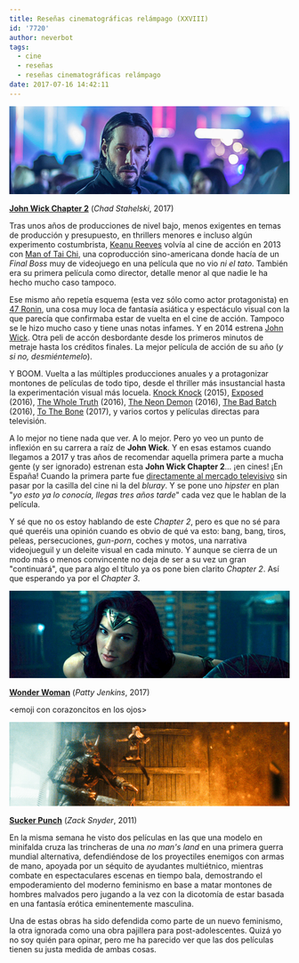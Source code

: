 ```yaml
---
title: Reseñas cinematográficas relámpago (XXVIII)
id: '7720'
author: neverbot
tags:
  - cine
  - reseñas
  - reseñas cinematográficas relámpago
date: 2017-07-16 14:42:11
---
```


![](./resenas-cinematograficas-relampago-xxviii/john_wick_chapter_2.png)

[**John Wick Chapter 2**](http://www.imdb.com/title/tt4425200/) (_Chad Stahelski_, 2017)

Tras unos años de producciones de nivel bajo, menos exigentes en temas de producción y presupuesto, en thrillers menores e incluso algún experimento costumbrista, [Keanu Reeves](http://www.imdb.com/name/nm0000206/) volvía al cine de acción en 2013 con [Man of Tai Chi](http://www.imdb.com/name/nm0000206/), una coproducción sino-americana donde hacía de un _Final Boss_ muy de videojuego en una película que no vio _ni el tato_. También era su primera película como director, detalle menor al que nadie le ha hecho mucho caso tampoco.

Ese mismo año repetía esquema (esta vez sólo como actor protagonista) en [47 Ronin](http://www.imdb.com/title/tt1335975/), una cosa muy loca de fantasía asiática y espectáculo visual con la que parecía que confirmaba estar de vuelta en el cine de acción. Tampoco se le hizo mucho caso y tiene unas notas infames. Y en 2014 estrena [John Wick](http://www.imdb.com/title/tt2911666/). Otra peli de accón desbordante desde los primeros minutos de metraje hasta los créditos finales. La mejor película de acción de su año (_y si no, desmiéntemelo_).

Y BOOM. Vuelta a las múltiples producciones anuales y a protagonizar montones de películas de todo tipo, desde el thriller más insustancial hasta la experimentación visual más locuela. [Knock Knock](http://www.imdb.com/title/tt3605418/) (2015), [Exposed](http://www.imdb.com/title/tt4019560/) (2016), [The Whole Truth](http://www.imdb.com/title/tt3503406/) (2016), [The Neon Demon](http://www.imdb.com/title/tt1974419/) (2016), [The Bad Batch](http://www.imdb.com/title/tt4334266/) (2016), [To The Bone](http://www.imdb.com/title/tt5541240/) (2017), y varios cortos y películas directas para televisión.

A lo mejor no tiene nada que ver. A lo mejor. Pero yo veo un punto de inflexión en su carrera a raíz de **John Wick**. Y en esas estamos cuando llegamos a 2017 y tras años de recomendar aquella primera parte a mucha gente (y ser ignorado) estrenan esta **John Wick Chapter 2**... ¡en cines! ¡En España! Cuando la primera parte fue [directamente al mercado televisivo](http://www.aullidos.com/noticia/24554/john-wick-estrenara-television/) sin pasar por la casilla del cine ni la del _bluray_. Y se pone uno _hipster_ en plan "_yo esto ya lo conocía, llegas tres años tarde_" cada vez que le hablan de la película.

Y sé que no os estoy hablando de este _Chapter 2_, pero es que no sé para qué queréis una opinión cuando es obvio de qué va esto: bang, bang, tiros, peleas, persecuciones, _gun-porn_, coches y motos, una narrativa videojueguil y un deleite visual en cada minuto. Y aunque se cierra de un modo más o menos convincente no deja de ser a su vez un gran "continuará", que para algo el título ya os pone bien clarito _Chapter 2_. Así que esperando ya por el _Chapter 3_.

![](./resenas-cinematograficas-relampago-xxviii/wonder_woman.png)

[**Wonder Woman**](http://www.imdb.com/title/tt0451279/) (_Patty Jenkins_, 2017)

&lt;emoji con corazoncitos en los ojos&gt;

![](./resenas-cinematograficas-relampago-xxviii/sucker_punch.png)

[**Sucker Punch**](http://www.imdb.com/title/tt0978764/) (_Zack Snyder_, 2011)

En la misma semana he visto dos películas en las que una modelo en minifalda cruza las trincheras de una _no man's land_ en una primera guerra mundial alternativa, defendiéndose de los proyectiles enemigos con armas de mano, apoyada por un séquito de ayudantes multiétnico, mientras combate en espectaculares escenas en tiempo bala, demostrando el empoderamiento del moderno feminismo en base a matar montones de hombres malvados pero jugando a la vez con la dicotomía de estar basada en una fantasía erótica eminentemente masculina.

Una de estas obras ha sido defendida como parte de un nuevo feminismo, la otra ignorada como una obra pajillera para post-adolescentes. Quizá yo no soy quién para opinar, pero me ha parecido ver que las dos películas tienen su justa medida de ambas cosas.